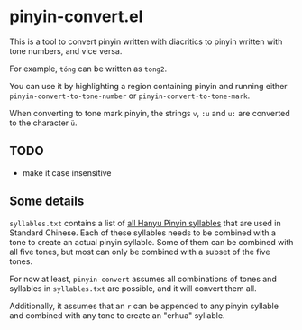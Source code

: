 # pinyin-convert.el

This is a tool to convert pinyin written with diacritics to pinyin written with tone numbers, and vice versa.

For example, `tóng` can be written as `tong2`.

You can use it by highlighting a region containing pinyin and running either `pinyin-convert-to-tone-number` or `pinyin-convert-to-tone-mark`.

When converting to tone mark pinyin, the strings `v`, `:u` and `u:` are converted to the character `ü`.

## TODO

- make it case insensitive

## Some details

`syllables.txt` contains a list of [all Hanyu Pinyin syllables](https://en.wikipedia.org/wiki/Pinyin_table) that are used in Standard Chinese. Each of these syllables needs to be combined with a tone to create an actual pinyin syllable. Some of them can be combined with all five tones, but most can only be combined with a subset of the five tones.

For now at least, `pinyin-convert` assumes all combinations of tones and syllables in `syllables.txt` are possible, and it will convert them all.

Additionally, it assumes that an `r` can be appended to any pinyin syllable and combined with any tone to create an "erhua" syllable.



